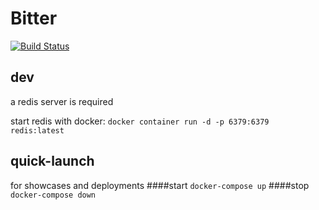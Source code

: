 # Bitter
[![Build Status](https://travis-ci.com/biren9/vs2lab.svg?token=4VVTP5hp4dar8Qwvoxyj&branch=master)](https://travis-ci.com/biren9/vs2lab)
## dev
a redis server is required

start redis with docker: 
```docker container run -d -p 6379:6379 redis:latest```

## quick-launch
for showcases and deployments
####start
```docker-compose up```
####stop
```docker-compose down```